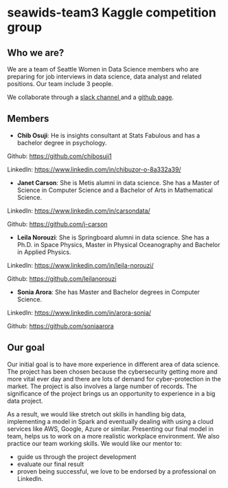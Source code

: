 
# seawids-team3 Kaggle competition group
## Who we are?
We are a team of Seattle Women in Data Science  members who are preparing for job interviews in data science, data analyst and 
related positions. 
Our team include 3 people. 

We collaborate through a [ slack channel ](https://women-ds-seattle.slack.com/messages/GJEQ1A1B2/convo/GJEQ1A1B2-1557259959.001200/) and a [github page](https://github.com/seawids-team3).
## Members

* **Chib Osuji**: He is insights consultant at Stats Fabulous and has a bachelor degree in psychology.

Github: https://github.com/chibosuji1

LinkedIn: https://www.linkedin.com/in/chibuzor-o-8a332a39/

* **Janet Carson**: She is Metis alumni in data science. She has a Master of Science in Computer Science and a Bachelor of Arts in Mathematical Science.

LinkedIn: https://www.linkedin.com/in/carsondata/

Github: https://github.com/j-carson

* **Leila Norouzi**: She is Springboard alumni in data science. She has a Ph.D. in Space Physics, Master in Physical Oceanography and Bachelor in Applied Physics. 

LinkedIn: https://www.linkedin.com/in/leila-norouzi/

Github: https://github.com/leilanorouzi

* **Sonia Arora**: She has Master and Bachelor degrees in Computer Science. 

LinkedIn: https://www.linkedin.com/in/arora-sonia/

Github: https://github.com/soniaarora


## Our goal
Our initial goal is to have more experience in different area of data science.  The project has been chosen because the cybersecurity getting more and more vital ever day and there are lots of demand for cyber-protection in the market. The project is also involves a large number of records. The significance of the project brings us an opportunity to experience in a big data project. 

As a result, we would like stretch out skills in handling big data, implementing a model in Spark and eventually dealing with using a cloud services like AWS, Google, Azure or similar. 
Presenting our final model in team, helps us to work on a more realistic workplace environment. We also practice our team working skills. 
We would like our mentor to:
- guide us through the project development
- evaluate our final result 
- proven being successful, we love to be endorsed by a professional on LinkedIn.





